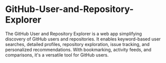 # GitHub-User-and-Repository-Explorer
The GitHub User and Repository Explorer is a web app simplifying discovery of GitHub users and repositories. It enables keyword-based user searches, detailed profiles, repository exploration, issue tracking, and personalized recommendations. With bookmarking, activity feeds, and comparisons, it's a versatile tool for GitHub users.
